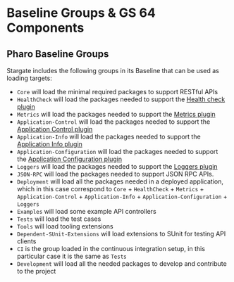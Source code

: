 # Baseline Groups & GS 64 Components

## Pharo Baseline Groups

Stargate includes the following groups in its Baseline that can be used as
loading targets:

- `Core` will load the minimal required packages to support RESTful APIs
- `HealthCheck` will load the packages needed to support the [Health check plugin](HealthCheck.md)
- `Metrics`  will load the packages needed to support the [Metrics plugin](Metrics.md)
- `Application-Control`  will load the packages needed to support the
  [Application Control plugin](ApplicationControl.md)
- `Application-Info`  will load the packages needed to support the
  [Application Info plugin](ApplicationInfo.md)
- `Application-Configuration`  will load the packages needed to support the
  [Application Configuration plugin](ApplicationConfiguration.md)
- `Loggers`  will load the packages needed to support the [Loggers plugin](Loggers.md)
- `JSON-RPC`  will load the packages needed to support JSON RPC APIs.
- `Deployment` will load all the packages needed in a deployed application,
  which in this case correspond to `Core` + `HealthCheck` + `Metrics` +
  `Application-Control` + `Application-Info` + `Application-Configuration` +
  `Loggers`
- `Examples` will load some example API controllers
- `Tests` will load the test cases
- `Tools` will load tooling extensions
- `Dependent-SUnit-Extensions` will load extensions to SUnit for testing API clients
- `CI` is the group loaded in the continuous integration setup, in this
  particular case it is the same as `Tests`
- `Development` will load all the needed packages to develop and contribute to
   the project
